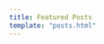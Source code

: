 ```yaml
---
title: Featured Posts
template: "posts.html"
---
```


<!-- content is in the posts.html template -->